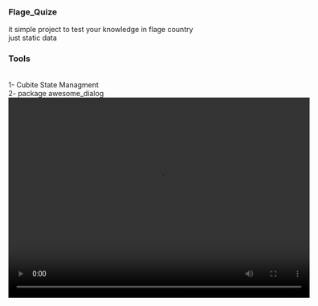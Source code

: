 ### Flage_Quize
it simple project to test your knowledge in flage country  
just static data
### Tools
<br> 
1- Cubite State Managment <br>  
2- package awesome_dialog <br>
 <video controls width="600" height="400" autoplay loop>
      <source src="(https://www.youtube.com/shorts/9DfvMJ-aXTg)" type="video/mp4">
    </video>
